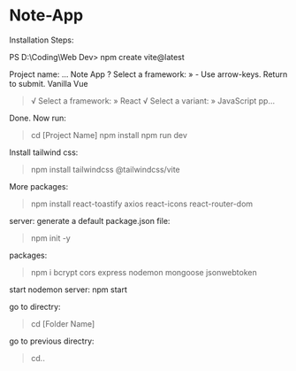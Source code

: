 # Note-App

Installation Steps:

PS D:\Coding\Web Dev> npm create vite@latest

Project name: ... Note App
? Select a framework: » - Use arrow-keys. Return to submit.
Vanilla
Vue

> √ Select a framework: » React
> √ Select a variant: » JavaScript
> pp...

Done. Now run:

> cd [Project Name]
> npm install
> npm run dev

Install tailwind css:
> npm install tailwindcss @tailwindcss/vite

More packages:
> npm install react-toastify axios react-icons react-router-dom

server: 
generate a default package.json file:
>npm init -y

packages:
>npm i bcrypt cors express nodemon mongoose jsonwebtoken

start nodemon server:
npm start

go to directry:
> cd [Folder Name]

go to previous directry:
> cd..
